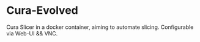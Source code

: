 # Cura-Evolved
Cura Slicer in a docker container, aiming to automate slicing. Configurable via Web-UI &amp;&amp; VNC.

